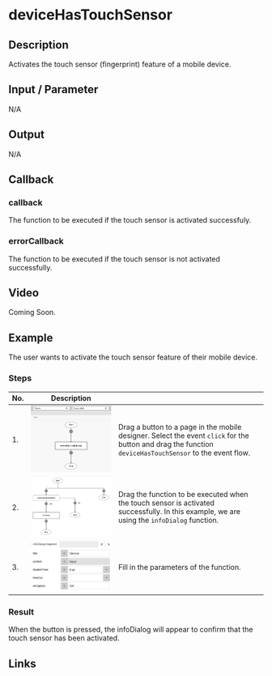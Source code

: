 # deviceHasTouchSensor

## Description

Activates the touch sensor (fingerprint) feature of a mobile device.

## Input / Parameter

N/A

## Output

N/A

## Callback

### callback

The function to be executed if the touch sensor is activated successfuly.

### errorCallback

The function to be executed if the touch sensor is not activated successfully.

## Video

Coming Soon.

<!-- Format: [![Video]({image-path}?raw=true)]({url-link}) -->

## Example

The user wants to activate the touch sensor feature of their mobile device.

<!-- Share a scenario, like a user requirements. -->

### Steps

| No. | Description |  |
| ------ | ------ | ------ |
| 1. | ![](../deviceHasTouchSensor/deviceHasTouchSensor-step-1.png?raw=true) | Drag a button to a page in the mobile designer. Select the event `click` for the button and drag the function `deviceHasTouchSensor` to the event flow. |
| 2. | ![](../deviceHasTouchSensor/deviceHasTouchSensor-step-2.png?raw=true) | Drag the function to be executed when the touch sensor is activated successfully. In this example, we are using the `infoDialog` function. |
| 3. | ![](../deviceHasTouchSensor/deviceHasTouchSensor-step-3.png?raw=true) | Fill in the parameters of the function. |

<!-- Show the steps and share some screenshots.

1. .....

Format: ![]({image-path}?raw=true) -->

### Result

When the button is pressed, the infoDialog will appear to confirm that the touch sensor has been activated.

<!-- Explain the output.

Format: ![]({image-path}?raw=true) -->

## Links